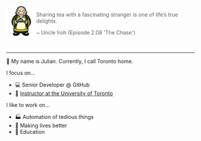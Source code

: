 
<!--START_SECTION:iroh-->
<img height="80" align="left" src="https://raw.githubusercontent.com/jules2689/jules2689/master/iroh.png">
  
  > Sharing tea with a fascinating stranger is one of life’s true delights.
  >
  > ~ Uncle Iroh (Episode 2.08 'The Chase')
<!--END_SECTION:iroh-->

<br>

---

:wave: My name is Julian. Currently, I call Toronto home.

I focus on...
- :computer: Senior Developer @ GitHub
- :school: [Instructor at the University of Toronto](https://csc491.dcsil.ca)

I like to work on...
- :factory: Automation of tedious things
- :gift_heart: Making lives better
- :pencil: Education
